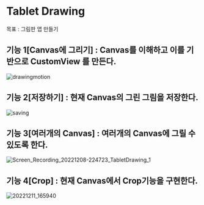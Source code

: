 Tablet Drawing
===
목표 : 그림판 앱 만들기


기능 1[Canvas에 그리기] : Canvas를 이해하고 이를 기반으로 CustomView 를 만든다.<br>
---

 
![drawingmotion](https://user-images.githubusercontent.com/77264918/206087660-9c1225b0-0101-473a-b641-e0485b364363.gif)


기능 2[저장하기] : 현재 Canvas의 그린 그림을 저장한다.<br>
---


![saving](https://user-images.githubusercontent.com/77264918/206117547-c8325778-f83e-4111-95ad-6147c434cda0.gif)



기능 3[여러개의 Canvas] : 여러개의 Canvas에 그릴 수 있도록 한다. <br>
---


![Screen_Recording_20221208-224723_TabletDrawing_1](https://user-images.githubusercontent.com/77264918/206463309-da6dce89-de46-4dea-8d30-f1f917c1068b.gif)


기능 4[Crop] : 현재 Canvas에서 Crop기능을 구현한다. <br>
---


![20221211_165940](https://user-images.githubusercontent.com/77264918/206892779-1edb9444-3df7-412f-944a-d87127286dd7.gif)
